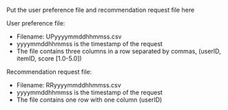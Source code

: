 Put the user preference file and recommendation request file here

User preference file: 
- Filename: UPyyyymmddhhmmss.csv
- yyyymmddhhmmss is the timestamp of the request
- The file contains three columns in a row separated by commas, (userID, itemID, score [1.0-5.0])

Recommendation request file:
- Filename: RRyyyymmddhhmmss.csv
- yyyymmddhhmmss is the timestamp of the request
- The file contains one row with one column (userID)